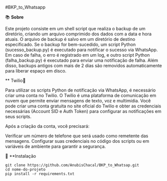 #BKP_to_Whatsapp

📚 **Sobre**

Este projeto consiste em um shell script que realiza o backup de um diretório, criando um arquivo comprimido dos dados com a data e hora atuais. O arquivo de backup é salvo em um diretório de destino especificado. Se o backup for bem-sucedido, um script Python (sucesso_backup.py) é executado para notificar o sucesso via WhatsApp. Em caso de falha, o erro é registrado em um log, e outro script Python (falha_backup.py) é executado para enviar uma notificação de falha. Além disso, backups antigos com mais de 2 dias são removidos automaticamente para liberar espaço em disco.

** Twilio📜 

Para utilizar os scripts Python de notificação via WhatsApp, é necessário criar uma conta no Twilio. O Twilio é uma plataforma de comunicação em nuvem que permite enviar mensagens de texto, voz e multimídia. Você pode criar uma conta gratuita no site oficial do Twilio e obter as credenciais necessárias (Account SID e Auth Token) para configurar as notificações em seus scripts.

Após a criação da conta, você precisará:

Verificar um número de telefone que será usado como remetente das mensagens.
Configurar suas credenciais no código dos scripts ou em variáveis de ambiente para garantir a segurança.


🚀 **Instalação
```
git clone https://github.com/AnubisChacal/BKP_to_Whatsap.git
cd nome-do-projeto
pip install -r requirements.txt
```
